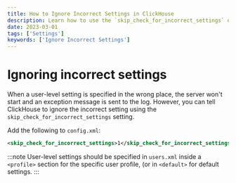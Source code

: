 ```yaml
---
title: How to Ignore Incorrect Settings in ClickHouse
description: Learn how to use the `skip_check_for_incorrect_settings` option to allow ClickHouse to start even when user-level settings are specified incorrectly.
date: 2023-03-01
tags: ['Settings']
keywords: ['Ignore Incorrect Settings']
---
```


# Ignoring incorrect settings

When a user-level setting is specified in the wrong place, the server won't start and an exception message is sent to the log. However, you can tell ClickHouse to ignore the incorrect setting using the `skip_check_for_incorrect_settings` setting.

<!-- truncate -->

Add the following to `config.xml`:

```xml
<skip_check_for_incorrect_settings>1</skip_check_for_incorrect_settings>
```

:::note
User-level settings should be specified in `users.xml` inside a `<profile>` section for the specific user profile, (or in `<default>` for default settings.
:::
